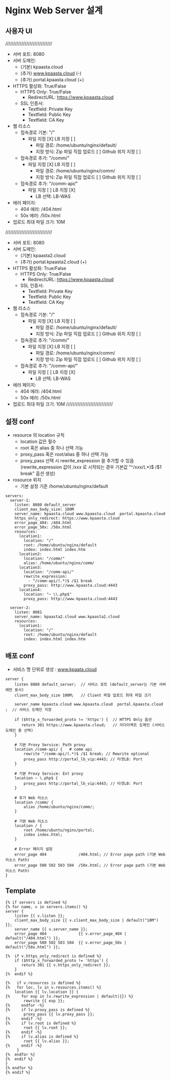 # Nginx Web Server 설계

## 사용자 UI
/////////////////////////////

- 서버 포트: 8080
- 서버 도메인: 
  - (기본) kpaasta.cloud
  - (추가) www.kpaasta.cloud  (-)
  - (추가) portal.kpaasta.cloud (+)
- HTTPS 활성화: True/False
  - HTTPS Only: True/False
    - RedirectURL: https://www.kpaasta.cloud
  - SSL 인증서: 
    - Textfield: Private Key 
    - Textfield: Public Key
    - Textfield: CA Key
- 웹 리소스
  - 접속경로 기본: "/" 
    - 파일 지정 [X] LB 지정 [ ]
      - 파일 경로: /home/ubuntu/nginx/default/
      - 지정 방식: Zip 파일 직접 업로드 [ ] Github 위치 지정 [ ]
  - 접속경로 추가: "/comm/" 
    - 파일 지정 [X] LB 지정 [ ]
      - 파일 경로: /home/ubuntu/nginx/comm/
      - 지정 방식: Zip 파일 직접 업로드 [ ] Github 위치 지정 [ ]
  - 접속경로 추가: "/comm-api/" 
    - 파일 지정 [ ] LB 지정 [X]
      - LB 선택: LB-WAS
- 에러 페이지: 
  - 404 에러: /404.html
  - 50x 에러: /50x.html
- 업로드 최대 파일 크기: 10M

/////////////////////////////

- 서버 포트: 8080
- 서버 도메인: 
  - (기본) kpaasta2.cloud
  - (추가) portal.kpaasta2.cloud (+)
- HTTPS 활성화: True/False
  - HTTPS Only: True/False
    - RedirectURL: https://www.kpaasta.cloud
  - SSL 인증서: 
    - Textfield: Private Key 
    - Textfield: Public Key
    - Textfield: CA Key
- 웹 리소스
  - 접속경로 기본: "/" 
    - 파일 지정 [X] LB 지정 [ ]
      - 파일 경로: /home/ubuntu/nginx/default/
      - 지정 방식: Zip 파일 직접 업로드 [ ] Github 위치 지정 [ ]
  - 접속경로 추가: "/comm/" 
    - 파일 지정 [X] LB 지정 [ ]
      - 파일 경로: /home/ubuntu/nginx/comm/
      - 지정 방식: Zip 파일 직접 업로드 [ ] Github 위치 지정 [ ]
  - 접속경로 추가: "/comm-api/" 
    - 파일 지정 [ ] LB 지정 [X]
      - LB 선택: LB-WAS
- 에러 페이지: 
  - 404 에러: /404.html
  - 50x 에러: /50x.html
- 업로드 최대 파일 크기: 10M
/////////////////////////////


## 설정 conf
- resource 의 location 규칙
  - location 값은 필수
  - root 혹은 alias 중 하나 선택 가능
  - proxy_pass 혹은 root/alias 중 하나 선택 가능
  - proxy_pass 선택 시 rewrite_expression 을 추가할 수 있음
    (rewrite_expression 값이 /xxx 로 시작되는 경우 기본값 "^/xxx/(.*)$ /$1 break" 옵션 생성) 
- rosource 위치
  - 기본 설정 기준 /home/ubuntu/nginx/default  
```
servers:
  server-1:
    listen: 8080 default_server
    client_max_body_size: 100M
    server_name: kpaasta.cloud www.kpaasta.cloud  portal.kpaasta.cloud
    https_only_redirect: https://www.kpaasta.cloud
    error_page_404: /404.html
    error_page_50x: /50x.html
    resources:
      location1:
        location: "/"
        root: /home/ubuntu/nginx/default
        index: index.html index.htm
      location2:
        location: "/comm/"
        alias: /home/ubuntu/nginx/comm/
      location3:
        location: "/comm-api/"
        rewrite_expression:
          - ^/comm-api/(.*)$ /$1 break
        proxy_pass: http://www.kpaasta.cloud:4443
      location4:
        location: "~ \\.php$"
        proxy_pass: http://www.kpaasta.cloud:4443

  server-2:
    listen: 8081
    server_name: kpaasta2.cloud www.kpaasta2.cloud
    resources:
      location1:
        location: "/"
        root: /home/ubuntu/nginx/default
        index: index.html index.htm
```

## 배포 conf
- 서비스 명 단위로 생성 : www.kpaata.cloud
```
server {
    listen 8080 default_server;  // 서비스 포트 (default_server는 기본 서버에만 표시)
    client_max_body_size 100M;   // Client 파일 업로드 최대 파일 크기

    server_name kpaasta.cloud www.kpaasta.cloud  portal.kpaasta.cloud ;  // 서비스 도메인 지정

    if ($http_x_forwarded_proto != 'https') {  // HTTPS Only 옵션
       return 301 https://www.kpaasta.cloud;   // 리다이렉트 도메인 (서비스 도메인 중 선택)
    }

    # 기본 Proxy Service: Path proxy
    location /comm-api/ {   # comm api
        rewrite ^/comm-api/(.*)$ /$1 break; // Rewrite optional
        proxy_pass http://portal_lb_vip:4443; // 타겟LB: Port
    }

    # 기본 Proxy Service: Ext proxy
    location ~ \.php$ {
        proxy_pass http://portal_lb_vip:4443; // 타겟LB: Port
    }

    # 추가 Web 리소스
    location /comm/ {
        alias /home/ubuntu/nginx/comm/;  
    }

    # 기본 Web 리소스
    location / {
        root /home/ubuntu/nginx/portal;
        index index.html;
    }

    # Error 페이지 설정
    error_page 404              /404.html; // Error page path (기본 Web 리소스 Path)
    error_page 500 502 503 504  /50x.html; // Error page path (기본 Web 리소스 Path)  
}
```

## Template
```
{% if servers is defined %}
{% for name, v in servers.items() %}
server {
    listen {{ v.listen }};
    client_max_body_size {{ v.client_max_body_size | default("10M") }};
    server_name {{ v.server_name }};
    error_page 404              {{ v.error_page_404 | default("/404.html") }};
    error_page 500 502 503 504  {{ v.error_page_50x | default("/50x.html") }};

{%  if v.https_only_redirect is defined %}
    if ($http_x_forwarded_proto != 'https') {
       return 301 {{ v.https_only_redirect }};
    }
{%  endif %}

{%   if v.resources is defined %}
{%   for loc, lv in v.resources.items() %}
    location {{ lv.location }} {
{%     for exp in lv.rewrite_expression | default({}) %}
        rewrite {{ exp }};
{%     endfor -%}
{%     if lv.proxy_pass is defined %}
        proxy_pass {{ lv.proxy_pass }};
{%     endif -%}
{%     if lv.root is defined %}
        root {{ lv.root }};
{%     endif -%}
{%     if lv.alias is defined %}
        root {{ lv.alias }};
{%     endif -%}
     }
{%  endfor %}
{%  endif %}
}
{% endfor %}
{% endif %}
```
